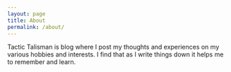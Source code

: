 ```yaml
---
layout: page
title: About
permalink: /about/
---
```


Tactic Talisman is blog where I post my thoughts and experiences on my various hobbies and interests. I find that as I write things down it helps me to remember and learn.
